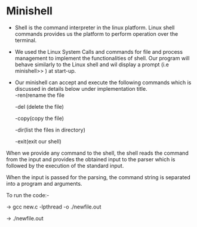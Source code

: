 # Minishell
* Shell is the command interpreter in the linux platform. Linux shell commands provides us the platform to perform operation over the terminal.

* We used the Linux System Calls and commands for file and process management to implement the functionalities of shell. Our program will behave similarly to the Linux shell and     wil display a prompt (i.e minishell>> ) at start-up.

* Our minishell can accept and execute the following commands which is discussed in details below under implementation title.   
  -ren(rename the file

  -del (delete the file)

  -copy(copy the file)

  -dir(list the files in directory)

  -exit(exit our shell)

When we provide any command to the shell, the shell reads the command from the input and provides the obtained input to the parser which is followed by the execution of the standard input.

When the input is passed for the parsing, the command string is separated into a program and arguments.

To run the code:-

-> gcc new.c -lpthread -o ./newfile.out

-> ./newfile.out
